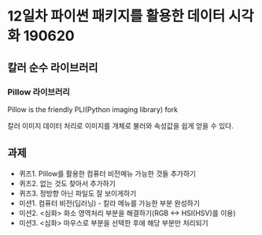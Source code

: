 #  12일차 파이썬 패키지를 활용한 데이터 시각화 190620

## 칼러 순수 라이브러리

### Pillow 라이브러리

Pillow is the friendly PLI(Python imaging library) fork

칼러 이미지 데이터 처리로 이미지를 개체로 불러와 속성값을 쉽게 얻을 수 있다.

## 과제

- 퀴즈1. Pillow를 활용한 컴퓨터 비전메뉴 가능한 것들 추가하기
- 퀴즈2. 없는 것도 찾아서 추가하기
- 퀴즈3. 정방향 아닌 파일도 잘 보이게하기
- 미션1. 컴퓨터 비전(딥러닝) - 칼라 메뉴를 가능한 부분 완성하기
- 미션2. <심화> 화소 영역처리 부분을 해결하기(RGB <-> HSI(HSV)를 이용)
- 미션3. <심화> 마우스로 부분을 선택한 후에 해당 부분만 처리되기
